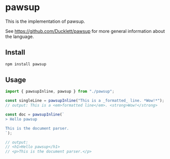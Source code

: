 # pawsup

This is the implementation of pawsup.

See https://github.com/Ducklett/pawsup for more general information about the language.

## Install

```sh
npm install pawsup
```

## Usage

```ts
import { pawsupInline, pawsup } from "./pawsup";

const singleLine = pawsupInline("This is a _formatted_ line. *Wow!*");
// output: This is a <em>formatted line</em>. <strong>Wow!</strong>

const doc = pawsupInline(`
> Hello pawsup

This is the document parser.
`);

// output:
// <h1>Hello pawsup</h1>
// <p>This is the document parser.</p>
```
